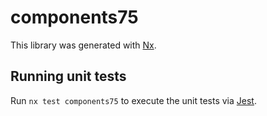 # components75

This library was generated with [Nx](https://nx.dev).

## Running unit tests

Run `nx test components75` to execute the unit tests via [Jest](https://jestjs.io).
